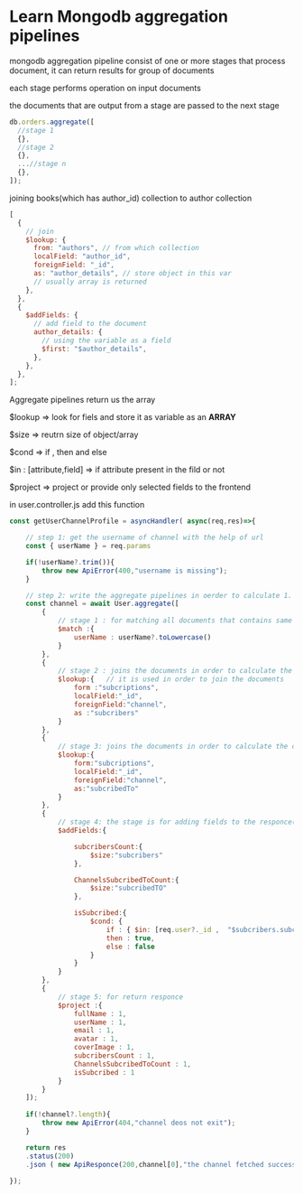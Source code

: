 # Learn Mongodb aggregation pipelines

mongodb aggregation pipeline consist of one or more stages that process document, it can return results for group of documents

each stage performs operation on input documents

the documents that are output from a stage are passed to the next stage

```js
db.orders.aggregate([
  //stage 1
  {},
  //stage 2
  {},
  ...//stage n
  {},
]);
```

joining books(which has author_id) collection to author collection

```js
[
  {
    // join
    $lookup: {
      from: "authors", // from which collection
      localField: "author_id",
      foreignField: "_id",
      as: "author_details", // store object in this var
      // usually array is returned
    },
  },
  {
    $addFields: {
      // add field to the document
      author_details: {
        // using the variable as a field
        $first: "$author_details",
      },
    },
  },
];
```

Aggregate pipelines return us the array

$lookup => look for fiels and store it as variable as an **ARRAY**

$size => reutrn size of object/array

$cond => if , then and else

$in : [attribute,field] => if attribute present in the fild or not

$project => project or provide only selected fields to the frontend

in user.controller.js add this function

```js
const getUserChannelProfile = asyncHandler( async(req,res)=>{

    // step 1: get the username of channel with the help of url
    const { userName } = req.params

    if(!userName?.trim()){
        throw new ApiError(400,"username is missing");
    }

    // step 2: write the aggregate pipelines in oerder to calculate 1. the subcribers of channel 2.all channels subscribed by the user
    const channel = await User.aggregate([
        {
            // stage 1 : for matching all documents that contains same username as provided.
            $match :{
                userName : userName?.toLowercase()
            }
        },
        {
            // stage 2 : joins the documents in order to calculate the count of subcribers for a channel
            $lookup:{   // it is used in order to join the documents
                form :"subcriptions",
                localField:"_id",
                foreignField:"channel",
                as :"subcribers"
            }
        },
        {
            // stage 3: joins the documents in order to calculate the count of channels that is subcribed by the user
            $lookup:{
                form:"subcriptions",
                localField:"_id",
                foreignField:"channel",
                as:"subcribedTo"
            }
        },
        {
            // stage 4: the stage is for adding fields to the responce(DB) as the subscribers count and subcribedTo count 
            $addFields:{

                subcribersCount:{
                    $size:"subcribers"
                },

                ChannelsSubcribedToCount:{
                    $size:"subcribedTO"
                },

                isSubcribed:{
                    $cond: {
                        if : { $in: [req.user?._id ,  "$subcribers.subcriber"]},
                        then : true,
                        else : false
                    }
                }
            }
        },
        {
            // stage 5: for return responce
            $project :{
                fullName : 1,
                userName : 1,
                email : 1,
                avatar : 1,
                coverImage : 1,
                subcribersCount : 1,
                ChannelsSubcribedToCount : 1,
                isSubcribed : 1
            }
        }
    ]);
    
    if(!channel?.length){
        throw new ApiError(404,"channel deos not exit");
    }

    return res
    .status(200)
    .json ( new ApiResponce(200,channel[0],"the channel fetched successfully!"));
        
});
```